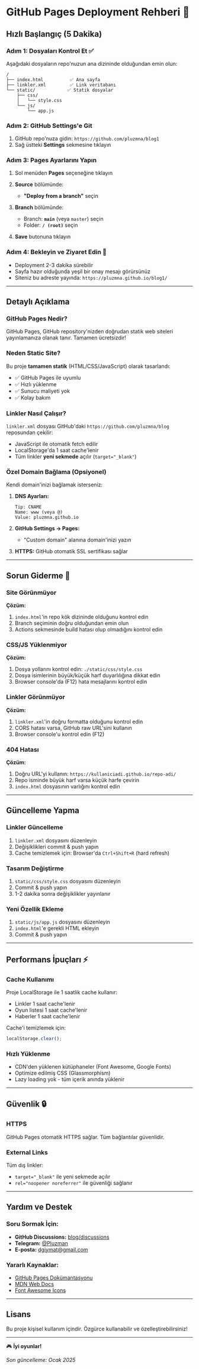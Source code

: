 # GitHub Pages Deployment Rehberi 🚀

## Hızlı Başlangıç (5 Dakika)

### Adım 1: Dosyaları Kontrol Et ✅

Aşağıdaki dosyaların repo'nuzun ana dizininde olduğundan emin olun:

```
/
├── index.html          ✅ Ana sayfa
├── linkler.xml         ✅ Link veritabanı
└── static/            ✅ Statik dosyalar
    ├── css/
    │   └── style.css
    └── js/
        └── app.js
```

### Adım 2: GitHub Settings'e Git

1. GitHub repo'nuza gidin: `https://github.com/pluzmna/blog1`
2. Sağ üstteki **Settings** sekmesine tıklayın
### Adım 3: Pages Ayarlarını Yapın
1. Sol menüden **Pages** seçeneğine tıklayın
2. **Source** bölümünde:
   - **"Deploy from a branch"** seçin

3. **Branch** bölümünde:
   - Branch: **`main`** (veya `master`) seçin
   - Folder: **`/ (root)`** seçin

4. **Save** butonuna tıklayın

### Adım 4: Bekleyin ve Ziyaret Edin 🎉

- Deployment 2-3 dakika sürebilir
- Sayfa hazır olduğunda yeşil bir onay mesajı görürsünüz
- Siteniz bu adreste yayında: `https://pluzmna.github.io/blog1/`

---

## Detaylı Açıklama

### GitHub Pages Nedir?

GitHub Pages, GitHub repository'nizden doğrudan statik web siteleri yayınlamanıza olanak tanır. Tamamen ücretsizdir!

### Neden Static Site?

Bu proje **tamamen statik** (HTML/CSS/JavaScript) olarak tasarlandı:
- ✅ GitHub Pages ile uyumlu
- ✅ Hızlı yüklenme
- ✅ Sunucu maliyeti yok
- ✅ Kolay bakım

### Linkler Nasıl Çalışır?

`linkler.xml` dosyası GitHub'daki `https://github.com/pluzmna/blog` reposundan çekilir:
- JavaScript ile otomatik fetch edilir
- LocalStorage'da 1 saat cache'lenir
- Tüm linkler **yeni sekmede** açılır (`target="_blank"`)

### Özel Domain Bağlama (Opsiyonel)

Kendi domain'inizi bağlamak isterseniz:

1. **DNS Ayarları:**
   ```
   Tip: CNAME
   Name: www (veya @)
   Value: pluzmna.github.io
   ```

2. **GitHub Settings → Pages:**
   - "Custom domain" alanına domain'inizi yazın
3. **HTTPS:** GitHub otomatik SSL sertifikası sağlar

---

## Sorun Giderme 🔧

### Site Görünmüyor

**Çözüm:**
1. `index.html`'in repo kök dizininde olduğunu kontrol edin
2. Branch seçiminin doğru olduğundan emin olun
3. Actions sekmesinde build hatası olup olmadığını kontrol edin

### CSS/JS Yüklenmiyor

**Çözüm:**
1. Dosya yollarını kontrol edin: `./static/css/style.css`
2. Dosya isimlerinin büyük/küçük harf duyarlılığına dikkat edin
3. Browser console'da (F12) hata mesajlarını kontrol edin

### Linkler Görünmüyor

**Çözüm:**
1. `linkler.xml`'in doğru formatta olduğunu kontrol edin
2. CORS hatası varsa, GitHub raw URL'sini kullanın
3. Browser console'u kontrol edin (F12)

### 404 Hatası

**Çözüm:**
1. Doğru URL'yi kullanın: `https://kullaniciadi.github.io/repo-adi/`
2. Repo isminde büyük harf varsa küçük harfe çevirin
3. `index.html` dosyasının varlığını kontrol edin

---

## Güncelleme Yapma

### Linkler Güncelleme

1. `linkler.xml` dosyasını düzenleyin
2. Değişiklikleri commit & push yapın
3. Cache temizlemek için: Browser'da `Ctrl+Shift+R` (hard refresh)

### Tasarım Değiştirme

1. `static/css/style.css` dosyasını düzenleyin
2. Commit & push yapın
3. 1-2 dakika sonra değişiklikler yayınlanır

### Yeni Özellik Ekleme

1. `static/js/app.js` dosyasını düzenleyin
2. `index.html`'e gerekli HTML ekleyin
3. Commit & push yapın
---

## Performans İpuçları ⚡

### Cache Kullanımı

Proje LocalStorage ile 1 saatlik cache kullanır:
- Linkler 1 saat cache'lenir
- Oyun listesi 1 saat cache'lenir
- Haberler 1 saat cache'lenir

Cache'i temizlemek için:
```javascript
localStorage.clear();
```

### Hızlı Yüklenme

- CDN'den yüklenen kütüphaneler (Font Awesome, Google Fonts)
- Optimize edilmiş CSS (Glassmorphism)
- Lazy loading yok - tüm içerik anında yüklenir

---

## Güvenlik 🔒

### HTTPS

GitHub Pages otomatik HTTPS sağlar. Tüm bağlantılar güvenlidir.

### External Links

Tüm dış linkler:
- `target="_blank"` ile yeni sekmede açılır
- `rel="noopener noreferrer"` ile güvenliği sağlanır

---

## Yardım ve Destek

### Soru Sormak İçin:

- **GitHub Discussions:** [blog/discussions](https://github.com/pluzmna/blog/discussions)
- **Telegram:** [@Pluzman](https://t.me/Pluzman)
- **E-posta:** dgiymat@gmail.com

### Yararlı Kaynaklar:

- [GitHub Pages Dokümantasyonu](https://docs.github.com/en/pages)
- [MDN Web Docs](https://developer.mozilla.org/)
- [Font Awesome Icons](https://fontawesome.com/icons)

---

## Lisans

Bu proje kişisel kullanım içindir. Özgürce kullanabilir ve özelleştirebilirsiniz!

---

🎮 **İyi oyunlar!**

_Son güncelleme: Ocak 2025_